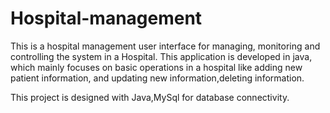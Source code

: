 # Hospital-management
This is a hospital management user interface for managing, monitoring and controlling the system in a Hospital. This application is developed in java, which mainly focuses on basic operations in a hospital like adding new patient information, and updating new information,deleting information.

This project is designed with Java,MySql for database connectivity.

